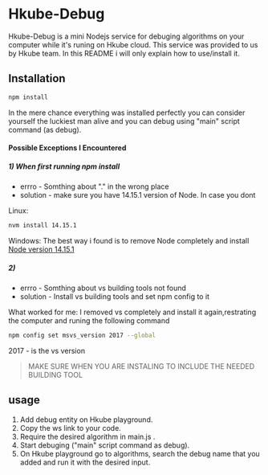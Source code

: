 # Hkube-Debug

Hkube-Debug is a mini Nodejs service for debuging algorithms on your computer while it's runing on Hkube cloud. This service was provided to us by Hkube team.
In this README i will only explain how to use/install it.

## Installation

```bash
npm install
```
In the mere chance everything was installed perfectly you can consider yourself the luckiest man alive and you can debug using "main" script command (as debug).

#### Possible Exceptions I Encountered
##### 1) When first running npm install
* errro - Somthing about "." in the wrong place
* solution - make sure you have 14.15.1 version of Node. In case you dont

Linux:
```bash
nvm install 14.15.1
```

Windows:
The best way i found is to remove Node completely and install [Node version 14.15.1](https://nodejs.org/dist/v14.15.1/node-v14.15.1-x64.msi) 

##### 2)
* errro - Somthing about vs building tools not found
* solution - Install vs building tools and set npm config to it

What worked for me:
I removed vs completely and install it again,restrating the computer and runing the following command
```bash
npm config set msvs_version 2017 --global
```
2017 - is the vs version

> MAKE SURE WHEN YOU ARE INSTALING TO INCLUDE THE NEEDED BUILDING TOOL

## usage
 1) Add debug entity on Hkube playground.
 2) Copy the ws link to your code.
 3) Require the desired algorithm in main.js .
 4) Start debuging ("main" script command as debug).
 5) On Hkube playground go to algorithms, search the debug name that you added and run it with the desired input.